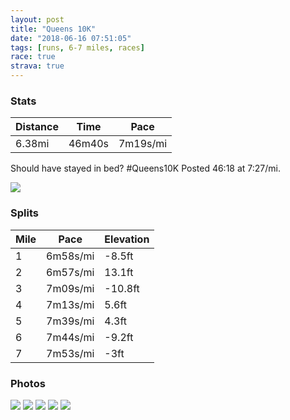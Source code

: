 ```yaml
---
layout: post
title: "Queens 10K"
date: "2018-06-16 07:51:05"
tags: [runs, 6-7 miles, races]
race: true
strava: true
---
```


### Stats

| Distance | Time | Pace |
|----------|------|------|
|6.38mi|46m40s|7m19s/mi|

Should have stayed in bed? #Queens10K
Posted 46:18 at 7:27/mi.



<img src='https://maps.googleapis.com/maps/api/staticmap?maptype=roadmap&path=enc:wzuwFt|saMhQpCfGrFzCjIpEwCpF?rAtBxAbTtDxHnCc@kBoK{LtHkD[{HkJtBwIlOpVe@nHiFnHe[jNiGt@mL~IiO`F_Lm@gLkMt@u@rExIdFtCvI?vc@eQ~@kDd@dJkJlGfCpDlZoLnAyH{BmMhEcEIsBkM|BeEhFiCmEsUoHJ{EzK}LbFnOvAQ_D_QsBiC&key=AIzaSyC1MId7bFpkLXNAaYhBSTb8jLyiSqzbDtM&size=800x800&markers=color:yellow|label:S|40.7494,-73.83515&markers=color:green|label:F|40.74845,-73.83890000000001'>

### Splits

| Mile | Pace | Elevation |
|------|------|-----------|
|1|6m58s/mi|-8.5ft|
|2|6m57s/mi|13.1ft|
|3|7m09s/mi|-10.8ft|
|4|7m13s/mi|5.6ft|
|5|7m39s/mi|4.3ft|
|6|7m44s/mi|-9.2ft|
|7|7m53s/mi|-3ft|

### Photos
<img src='https://dgtzuqphqg23d.cloudfront.net/hYauyaICx_PZILlwEKheZ05WeuGxx0mPdwdZaZe-jUg-768x576.jpg'>

<img src='https://dgtzuqphqg23d.cloudfront.net/YKOtfJNgDgGfNiaigIc-3QJT1jcK0KNd8TCNcBl2a70-577x768.jpg'>

<img src='https://dgtzuqphqg23d.cloudfront.net/gbSwJCexlWcR9yTo7R6c56Hd0Q-VZX62hCoMQNiRmzY-576x768.jpg'>

<img src='https://dgtzuqphqg23d.cloudfront.net/RvAc4SNnzvB704PHQSCO5Cdq6PNkzbqY6oTq6KC9f64-768x576.jpg'>

<img src='https://dgtzuqphqg23d.cloudfront.net/EQ00c1FWNp-gSK6wsPSWfFHkDgZB7EPO1_JpTXjfOL4-398x768.jpg'>
